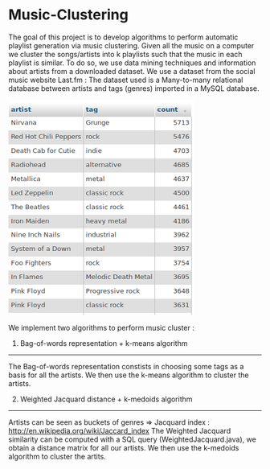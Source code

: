 Music-Clustering
================

The goal of this project is to develop algorithms to perform automatic
playlist generation via music clustering.
Given all the music on a computer we cluster the songs/artists
into k playlists such that the music in each playlist is similar.
To do so, we use data mining techniques and information about artists
from a downloaded dataset.
We use a dataset from the social music website Last.fm : 
The dataset used is a Many-to-many relational database between artists
and tags (genres) imported in a MySQL database.

![Alt tag](https://raw.githubusercontent.com/guillaumedupre/Music-Clustering/master/img/dataset.png "Screenshot of a few rows from the dataset")

We implement two algorithms to perform music cluster :

1) Bag-of-words representation + k-means algorithm
--------------------------------------------------
The Bag-of-words representation constists in choosing some tags as a
basis for all the artists.
We then use the k-means algorithm to cluster the artists.

2) Weighted Jacquard distance + k-medoids algorithm
---------------------------------------------------

Artists can be seen as buckets of genres ⇒ Jacquard index : http://en.wikipedia.org/wiki/Jaccard_index
The Weighted Jacquard similarity can be computed with a SQL query (WeightedJacquard.java), we obtain a distance matrix for all our artists.
We then use the k-medoids algorithm to cluster the artits.



